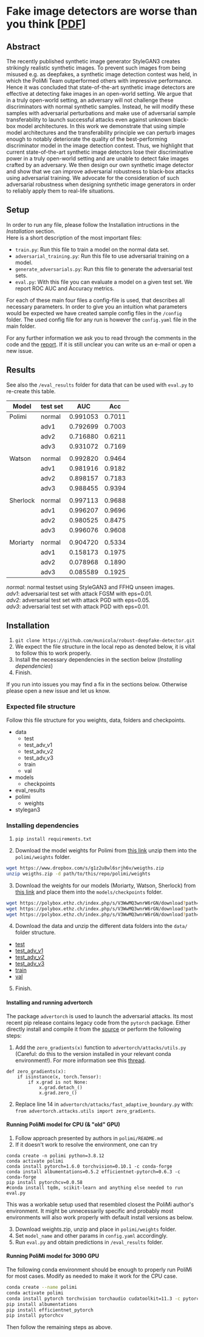 # Fake image detectors are worse than you think [[PDF](https://github.com/municola/robust-deepfake-detector/blob/master/reports/Report.pdf)]
## Abstract
The recently published synthetic image generator StyleGAN3 creates strikingly realistic synthetic images. To prevent such images from being misused e.g. as deepfakes, a synthetic image detection contest was held, in which the PoliMi Team outperformed others with impressive performance. Hence it was concluded that state-of-the-art synthetic image detectors are effective at detecting fake images in an open-world setting. We argue that in a truly open-world setting, an adversary will not challenge these discriminators with normal synthetic samples. Instead, he will modify these samples with adversarial perturbations and make use of adversarial sample transferability to launch successful attacks even against unknown black-box model architectures. In this work we demonstrate that using simple model architectures and the transferability principle we can perturb images enough to notably deteriorate the quality of the best-performing discriminator model in the image detection contest. Thus, we highlight that current state-of-the-art synthetic image detectors lose their discriminative power in a truly open-world setting and are unable to detect fake images crafted by an adversary. We then design our own synthetic image detector and show that we can improve adversarial robustness to black-box attacks using adversarial training. We advocate for the consideration of such adversarial robustness when designing synthetic image generators in order to reliably apply them to real-life situations.

## Setup
In order to run any file, please follow the Installation intructions in the *Installation* section.<br>
Here is a short description of the most important files:

-  ```train.py```: Run this file to train a model on the normal data set.
-  ```adversarial_training.py```: Run this file to use adversarial training on a model.
-  ```generate_adversarials.py```: Run this file to generate the adversarial test sets.
-  ```eval.py```: With this file you can evaluate a model on a given test set. We report ROC AUC and Accuracy metrics.

For each of these main four files a config-file is used, that describes all necessary parameters. In order to give you an intuition what parameters would be expected we have created sample config files in the ```/config``` folder. The used config file for any run is however the ```config.yaml``` file in the main folder.<br>

For any further information we ask you to read through the comments in the code and the [report](https://github.com/municola/robust-deepfake-detector/blob/master/reports/Report.pdf). If it is still unclear you can write us an e-mail or open a new issue.

## Results
See also the ```/eval_results``` folder for data that can be used with ```eval.py``` to re-create this table.

| Model    | test set | AUC      | Acc    |
|----------|----------|----------|--------|
| Polimi   |  normal  | 0.991053 | 0.7011 |
|          |   adv1   | 0.792699 | 0.7003 |
|          |   adv2   | 0.716880 | 0.6211 |
|          |   adv3   | 0.931072 | 0.7169 |
|          |          |          |        |
| Watson   |  normal  | 0.992820 | 0.9464 |
|          |   adv1   | 0.981916 | 0.9182 |
|          |   adv2   | 0.898157 | 0.7183 |
|          |   adv3   | 0.988455 | 0.9394 |
|          |          |          |        |
| Sherlock |  normal  | 0.997113 | 0.9688 |
|          |   adv1   | 0.996207 | 0.9696 |
|          |   adv2   | 0.980525 | 0.8475 |
|          |   adv3   | 0.996076 | 0.9608 |
|          |          |          |        |
| Moriarty |  normal  | 0.904720 | 0.5334 |
|          |   adv1   | 0.158173 | 0.1975 |
|          |   adv2   | 0.078968 | 0.1890 |
|          |   adv3   | 0.085589 | 0.1925 |

*normal*: normal testset using StyleGAN3 and FFHQ unseen images. <br>
*adv1*: adversarial test set with attack FGSM with eps=0.01. <br>
*adv2*: adversarial test set with attack PGD with eps=0.05. <br>
*adv3*: adversarial test set with attack PGD with eps=0.01. <br>

## Installation

1.  ```git clone https://github.com/municola/robust-deepfake-detector.git```
2. We expect the file structure in the local repo as denoted below, it is vital to follow this to work properly.
3. Install the necessary dependencies in the section below (*Installing dependencies*)
4. Finish. 

If you run into issues you may find a fix in the sections below. Otherwise please open a new issue and let us know.

### Expected file structure
Follow this file structure for you weights, data, folders and checkpoints. <br>

- data
  - test
  - test_adv_v1
  - test_adv_v2
  - test_adv_v3
  - train
  - val
- models
  - checkpoints
- eval_results
- polimi
  - weights
- stylegan3

### Installing dependencies

1. ```pip install requirements.txt```

2. Download the model weights for Polimi from [this link](https://www.dropbox.com/s/g1z2u8wl6srjh6v/weigths.zip) unzip them into the ```polimi/weights``` folder.
```bash
wget https://www.dropbox.com/s/g1z2u8wl6srjh6v/weigths.zip
unzip weigths.zip -d path/to/this/repo/polimi/weights
```

3. Download the weights for our models (Moriarty, Watson, Sherlock) from [this link](https://polybox.ethz.ch/index.php/s/V3WwMQ3wnrW6rGN?path=%2Fcheckpoints) and place them into the ```models/checkpoints``` folder.
```bash
wget https://polybox.ethz.ch/index.php/s/V3WwMQ3wnrW6rGN/download?path=%2Fcheckpoints&files=moriaty.pt
wget https://polybox.ethz.ch/index.php/s/V3WwMQ3wnrW6rGN/download?path=%2Fcheckpoints&files=watson.pt
wget https://polybox.ethz.ch/index.php/s/V3WwMQ3wnrW6rGN/download?path=%2Fcheckpoints&files=sherlock.pt
```

4. Download the data and unzip the different data folders into the ```data/``` folder structure.

- [test](https://polybox.ethz.ch/index.php/s/V3WwMQ3wnrW6rGN?path=%2Ftest)
- [test_adv_v1](https://polybox.ethz.ch/index.php/s/V3WwMQ3wnrW6rGN?path=%2Ftest_adv_v1)
- [test_adv_v2](https://polybox.ethz.ch/index.php/s/V3WwMQ3wnrW6rGN?path=%2Ftest_adv_v2.zip)
- [test_adv_v3](https://polybox.ethz.ch/index.php/s/V3WwMQ3wnrW6rGN?path=%2Ftest_adv_v3.zip)
- [train](https://polybox.ethz.ch/index.php/s/V3WwMQ3wnrW6rGN?path=%2Ftrain)
- [val](https://polybox.ethz.ch/index.php/s/V3WwMQ3wnrW6rGN?path=%2Fval)

5. Finish.

#### Installing and running advertorch
The package ```advertorch``` is used to launch the adversarial attacks. Its most recent pip release contains legacy code from the ```pytorch``` package. Either directly install and compile it from the [source](https://github.com/BorealisAI/) or perform the following steps:

1. Add the ```zero_gradients(x)``` function to ```advertorch/attacks/utils.py``` (Careful: do this to the version installed in your relevant conda environment!). For more information see this [thread](https://discuss.pytorch.org/t/from-torch-autograd-gradcheck-import-zero-gradients/127462).
```
def zero_gradients(x):
    if isinstance(x, torch.Tensor):
        if x.grad is not None:
            x.grad.detach_()
            x.grad.zero_()
```

2. Replace line 14 in ```advertorch/attacks/fast_adaptive_boundary.py``` with: <br>
```from advertorch.attacks.utils import zero_gradients```.

#### Running PoliMi model for CPU (& "old" GPU)

1. Follow approach presented by authors in ```polimi/README.md```
2. If it doesn't work to resolve the environment, one can try
```
conda create -n polimi python=3.8.12
conda activate polimi
conda install pytorch=1.6.0 torchvision=0.10.1 -c conda-forge
conda install albumentations=0.5.2 efficientnet-pytorch=0.6.3 -c conda-forge
pip install pytorchcv=0.0.58 
#conda install tqdm, scikit-learn and anything else needed to run eval.py
```
This was a workable setup used that resembled closest the PoliMi author's environment. It might be unnecessarily specific and probably most environments will also work properly with default install versions as below.

3. Download weights.zip, unzip and place in ```polimi/weights``` folder.
4. Set ```model_name``` and other params in ```config.yaml``` accordingly.
5. Run ```eval.py``` and obtain predictions in ```/eval_results``` folder.

#### Running PoliMi model for 3090 GPU

The following conda environment should be enough to properly run PoliMi for most cases. Modify as needed to make it work for the CPU case.
```bash
conda create --name polimi
conda activate polimi
conda install pytorch torchvision torchaudio cudatoolkit=11.3 -c pytorch
pip install albumentations
pip install efficientnet_pytorch
pip install pytorchcv
```
Then follow the remaining steps as above.
